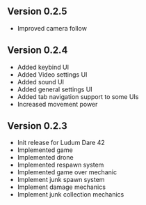 ## Version 0.2.5

* Improved camera follow

## Version 0.2.4

* Added keybind UI
* Added Video settings UI
* Added sound UI
* Added general settings UI
* Added tab navigation support to some UIs
* Increased movement power

## Version 0.2.3

* Init release for Ludum Dare 42
* Implemented game
* Implemented drone
* Implemented respawn system
* Implemented game over mechanic
* Implement junk spawn system
* Implement damage mechanics
* Implement junk collection mechanics
